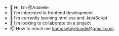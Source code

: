 - 👋 Hi, I’m @Addielle
- 👀 I’m interested in frontend development 
- 🌱 I’m currently learning html css and JavaScript 
- 💞️ I’m looking to collaborate on a project 
- 📫 How to reach me homosebiyetunde@gmail.com

<!---
Addielle/Addielle is a ✨ special ✨ repository because its `README.md` (this file) appears on your GitHub profile.
You can click the Preview link to take a look at your changes.
--->
